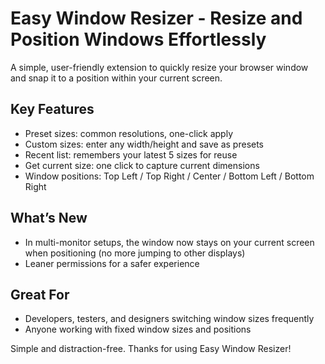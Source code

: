 # Easy Window Resizer - Resize and Position Windows Effortlessly

A simple, user-friendly extension to quickly resize your browser window and snap it to a position within your current screen.

## Key Features

- Preset sizes: common resolutions, one-click apply
- Custom sizes: enter any width/height and save as presets
- Recent list: remembers your latest 5 sizes for reuse
- Get current size: one click to capture current dimensions
- Window positions: Top Left / Top Right / Center / Bottom Left / Bottom Right

## What’s New

- In multi-monitor setups, the window now stays on your current screen when positioning (no more jumping to other displays)
- Leaner permissions for a safer experience

## Great For

- Developers, testers, and designers switching window sizes frequently
- Anyone working with fixed window sizes and positions

Simple and distraction-free. Thanks for using Easy Window Resizer!
